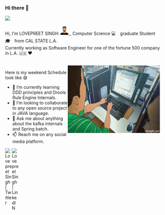 ### Hi there 👋 
![](https://visitor-badge.glitch.me/badge?page_id=loveshah751.loveshah751)

Hi, I'm LOVEPREET SINGH <a href= "https://github.com/loveshah751" ><img alt="ProfileImg" src="https://github.com/loveshah751/loveshah751/blob/main/bitbucket.png" width="30" height="30" /> </a>, Computer Science :computer:&emsp;graduate Student :mortar_board:&emsp;from CAL STATE L.A. <br/>
Currently working as Software Engineer for one of the fortune 500 company in L.A. :us: :heart:

<br />
  <img align="right" alt="GIF" src="https://github.com/loveshah751/loveshah751/blob/main/dev.gif" width="300" height="220" />
<!--
**loveshah751/loveshah751** is a ✨ _special_ ✨ repository because its `README.md` (this file) appears on your GitHub profile.
-->

Here is my weekend Schedule look like :sweat_smile:

- 🌱 I’m currently learning DDD principles and Drools Rule Engine Internals.
- 👯 I’m looking to collaborate to any open source project in JAVA language.
- 💬 Ask me about anything about the kafka internals and Spring batch.
- 📫 Reach me on any social media platform.
<a href="https://twitter.com/loveThind5">
  <img align="left" alt="Lovepreet Singh | Twitter" width="22px" src="https://raw.githubusercontent.com/peterthehan/peterthehan/master/assets/twitter.svg" />
</a>
<a href="https://www.linkedin.com/in/singh751/">
  <img align="left" alt="Lovepreet Singh | LinkedIN" width="22px" src="https://raw.githubusercontent.com/peterthehan/peterthehan/master/assets/linkedin.svg" />
</a>


